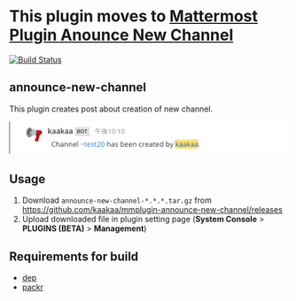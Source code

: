 # This plugin moves to [Mattermost Plugin Anounce New Channel](https://github.com/kaakaa/mattermost-plugin-announce-new-channel)

[![Build Status](https://travis-ci.com/kaakaa/mmplugin-announce-new-channel.svg?branch=master)](https://travis-ci.com/kaakaa/mmplugin-announce-new-channel)

## announce-new-channel

This plugin creates post about creation of new channel.

![](./image.png)

## Usage

1. Download `announce-new-channel-*.*.*.tar.gz` from https://github.com/kaakaa/mmplugin-announce-new-channel/releases
2. Upload downloaded file in plugin setting page (**System Console** > **PLUGINS (BETA)** > **Management**)

## Requirements for build
* [dep](https://github.com/golang/dep)
* [packr](https://github.com/gobuffalo/packr)
